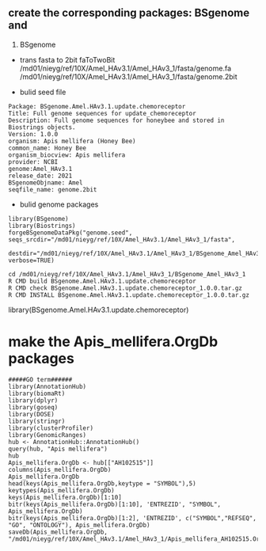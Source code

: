 ## create the corresponding packages: BSgenome and 

1. BSgenome

* trans fasta to 2bit 
faToTwoBit /md01/nieyg/ref/10X/Amel_HAv3.1/Amel_HAv3_1/fasta/genome.fa /md01/nieyg/ref/10X/Amel_HAv3.1/Amel_HAv3_1/fasta/genome.2bit

* bulid seed file
```
Package: BSgenome.Amel.HAv3.1.update.chemoreceptor
Title: Full genome sequences for update_chemoreceptor
Description: Full genome sequences for honeybee and stored in Biostrings objects.
Version: 1.0.0
organism: Apis mellifera (Honey Bee)
common_name: Honey Bee
organism_biocview: Apis mellifera
provider: NCBI
genome:Amel_HAv3.1
release_date: 2021
BSgenomeObjname: Amel
seqfile_name: genome.2bit

```

* bulid genome packages
```
library(BSgenome)
library(Biostrings)
forgeBSgenomeDataPkg("genome.seed", seqs_srcdir="/md01/nieyg/ref/10X/Amel_HAv3.1/Amel_HAv3_1/fasta", 
  destdir="/md01/nieyg/ref/10X/Amel_HAv3.1/Amel_HAv3_1/BSgenome_Amel_HAv3_1/", verbose=TRUE)
```

```
cd /md01/nieyg/ref/10X/Amel_HAv3.1/Amel_HAv3_1/BSgenome_Amel_HAv3_1
R CMD build BSgenome.Amel.HAv3.1.update.chemoreceptor
R CMD check BSgenome.Amel.HAv3.1.update.chemoreceptor_1.0.0.tar.gz
R CMD INSTALL BSgenome.Amel.HAv3.1.update.chemoreceptor_1.0.0.tar.gz
```

library(BSgenome.Amel.HAv3.1.update.chemoreceptor)


# make the Apis_mellifera.OrgDb packages
```
#####GO term######
library(AnnotationHub)
library(biomaRt)
library(dplyr)
library(goseq)
library(DOSE)
library(stringr)
library(clusterProfiler)
library(GenomicRanges)
hub <- AnnotationHub::AnnotationHub() 
query(hub, "Apis mellifera") 
hub
Apis_mellifera.OrgDb <- hub[["AH102515"]]
columns(Apis_mellifera.OrgDb)
Apis_mellifera.OrgDb
head(keys(Apis_mellifera.OrgDb,keytype = "SYMBOL"),5) 
keytypes(Apis_mellifera.OrgDb)
keys(Apis_mellifera.OrgDb)[1:10] 
bitr(keys(Apis_mellifera.OrgDb)[1:10], 'ENTREZID', "SYMBOL", Apis_mellifera.OrgDb) 
bitr(keys(Apis_mellifera.OrgDb)[1:2], 'ENTREZID', c("SYMBOL","REFSEQ", "GO", "ONTOLOGY"), Apis_mellifera.OrgDb) 
saveDb(Apis_mellifera.OrgDb, "/md01/nieyg/ref/10X/Amel_HAv3.1/Amel_HAv3_1/Apis_mellifera_AH102515.OrgDb")
```


